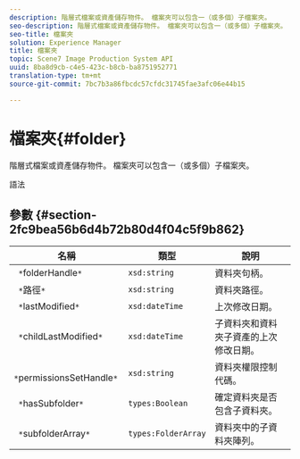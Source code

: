 ```yaml
---
description: 階層式檔案或資產儲存物件。 檔案夾可以包含一（或多個）子檔案夾。
seo-description: 階層式檔案或資產儲存物件。 檔案夾可以包含一（或多個）子檔案夾。
seo-title: 檔案夾
solution: Experience Manager
title: 檔案夾
topic: Scene7 Image Production System API
uuid: 8ba8d9cb-c4e5-423c-b8cb-ba8751952771
translation-type: tm+mt
source-git-commit: 7bc7b3a86fbcdc57cfdc31745fae3afc06e44b15

---
```



# 檔案夾{#folder}

階層式檔案或資產儲存物件。 檔案夾可以包含一（或多個）子檔案夾。

語法

## 參數 {#section-2fc9bea56b6d4b72b80d4f04c5f9b862}

| 名稱 | 類型 | 說明 |
|---|---|---|
| ` *`folderHandle`*` | `xsd:string` | 資料夾句柄。 |
| ` *`路徑`*` | `xsd:string` | 資料夾路徑。 |
| ` *`lastModified`*` | `xsd:dateTime` | 上次修改日期。 |
| ` *`childLastModified`*` | `xsd:dateTime` | 子資料夾和資料夾子資產的上次修改日期。 |
| ` *`permissionsSetHandle`*` | `xsd:string` | 資料夾權限控制代碼。 |
| ` *`hasSubfolder`*` | `types:Boolean` | 確定資料夾是否包含子資料夾。 |
| ` *`subfolderArray`*` | `types:FolderArray` | 資料夾中的子資料夾陣列。 |

